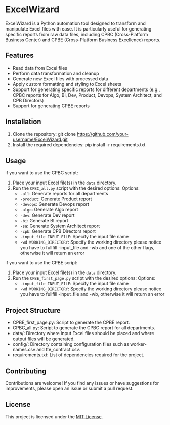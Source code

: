 # ExcelWizard

ExcelWizard is a Python automation tool designed to transform and manipulate Excel files with ease. It is particularly useful for generating specific reports from raw data files, including CPBC (Cross-Platform Business Center) and CPBE (Cross-Platform Business Excellence) reports.

## Features

- Read data from Excel files
- Perform data transformation and cleanup
- Generate new Excel files with processed data
- Apply custom formatting and styling to Excel sheets
- Support for generating specific reports for different departments (e.g., CPBC reports for Algo, Bi, Dev, Product, Devops, System Architect, and CPB Directors)
- Support for generating CPBE reports

## Installation

1. Clone the repository: git clone https://github.com/your-username/ExcelWizard.git
2. Install the required dependencies: pip install -r requirements.txt
   
## Usage

if you want to use the CPBC script:
   1. Place your input Excel file(s) in the `data` directory.
   2. Run the `CPBC_all.py` script with the desired options:
      Options:
      - `-all`: Generate reports for all departments
      - `-product`: Generate Product report
      - `-devops`: Generate Devops report
      - `-algo`: Generate Algo report
      - `-dev`: Generate Dev report
      - `-bi`: Generate BI report
      - `-sa`: Generate System Architect report
      - `-cpb`: Generate CPB Directors report
      - `-input_file INPUT_FILE`: Specify the input file name
      - `-wd WORKING_DIRECTORY`: Specify the working directory
      please notice you have to fullfill -input_file and -wb and one of the other flags, otherwise it will return an error

if you want to use the CPBE script:
   1. Place your input Excel file(s) in the `data` directory.
   2. Run the `CPBE_first_page.py` script with the desired options:
      Options:
      - `-input_file INPUT_FILE`: Specify the input file name
      - `-wd WORKING_DIRECTORY`: Specify the working directory
      please notice you have to fullfill -input_file and -wb, otherwise it will return an error

## Project Structure

- CPBE_first_page.py: Script to generate the CPBE report.
- CPBC_all.py: Script to generate the CPBC report for all departments.
- data/: Directory where input Excel files should be placed and where output files will be generated.
- config/: Directory containing configuration files such as worker-names.csv and fte_contract.csv.
- requirements.txt: List of dependencies required for the project.

## Contributing

Contributions are welcome! If you find any issues or have suggestions for improvements, please open an issue or submit a pull request.

## License

This project is licensed under the [MIT License](LICENSE).
